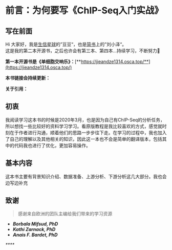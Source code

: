 # 前言：为何要写《ChIP-Seq入门实战》

## 写在前面

Hi 大家好，我是[生信星球](https://jieandze1314-1255603621.cos.ap-guangzhou.myqcloud.com/blog/2020-05-09-035101.png)的”豆豆“，也是[简书](https://www.jianshu.com/u/d7b77c171c15)上的”刘小泽“。  
这是我的第二本开源书，之后也许会有第三本、第四本...持续学习，不断努力🤠 

**第一本开源书是《单细胞交响乐》：**[**https://jieandze1314.osca.top/**](https://jieandze1314.osca.top/)  
  
**本书链接会持续更新：**

**关于引用：**

## 初衷

我阅读学习这本书的时候是2020年3月，也是因为自己有ChIP-Seq的分析任务，所以想找一些比较好的资料学习学习。看原版教程是我比较喜欢的方式，感觉就时刻在于作者进行沟通，顺着他们的思路一步步往下走。在学习的过程中，我也加入了自己的理解以及其他相关的知识，因此这一本也不会是简单的翻译版本，包括其中的代码我也进行了优化，更加容易操作。

## 基本内容

这本书主要有背景知识介绍、数据准备、上游分析、下游分析这几大部分。我也会边写边补充



## 致谢

> 感谢来自欧洲的团队主编给我们带来的学习资源

* _**Borbala Mifsud, PhD**_
* _**Kathi Zarnack, PhD**_
* _**Anais F. Bardet, PhD**_

_\*\*\*\*_

